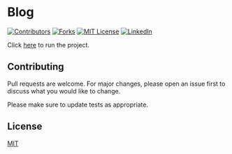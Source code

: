 # Blog

[![Contributors][contributors-shield]][contributors-url]
[![Forks][forks-shield]][forks-url]
[![MIT License][license-shield]][license-url]
[![LinkedIn][linkedin-shield]][linkedin-url]

[contributors-shield]: https://img.shields.io/github/contributors/celsodias12/blog-html?style=for-the-badge
[contributors-url]: https://github.com/celsodias12/blog-html/graphs/contributors
[forks-shield]: https://img.shields.io/github/forks/celsodias12/blog-html?style=for-the-badge
[forks-url]: https://github.com/celsodias12/blog-html/network/members
[license-shield]: https://img.shields.io/github/license/celsodias12/blog-html?style=for-the-badge
[license-url]: https://github.com/celsodias12/blog-html/blob/main/LICENSE
[linkedin-shield]: https://img.shields.io/badge/-LinkedIn-black.svg?style=for-the-badge&logo=linkedin&colorB=555
[linkedin-url]: https://www.linkedin.com/in/celsodias12

<!-- ![screenshot](./screenshot.png) -->

Click [here](https://celsodias12.github.io/blog-html/) to run the project.

<!-- ## Installation

Use the package manager [npm](https://nodejs.org/en/) to install the packages needed to run the project.

```bash
npm i
``` -->

<!-- ## Usage -->

<!-- ```javascript

``` -->

<!-- | Variables | Value |
| --------- | ----- |
|           |       |
|           |       | -->

## Contributing

Pull requests are welcome. For major changes, please open an issue first to discuss what you would like to change.

Please make sure to update tests as appropriate.

## License

[MIT](https://choosealicense.com/licenses/mit/)
